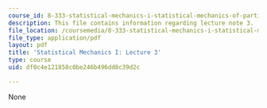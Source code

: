 ```yaml
---
course_id: 8-333-statistical-mechanics-i-statistical-mechanics-of-particles-fall-2013
description: This file contains information regarding lecture note 3.
file_location: /coursemedia/8-333-statistical-mechanics-i-statistical-mechanics-of-particles-fall-2013/df0c4e121858c0be246b496dd8c39d2c_MIT8_333F13_Lec3.pdf
file_type: application/pdf
layout: pdf
title: 'Statistical Mechanics I: Lecture 3'
type: course
uid: df0c4e121858c0be246b496dd8c39d2c

---
```

None